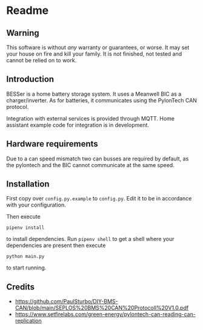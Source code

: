 Readme
======
Warning
-------
This software is without *any* warranty or guarantees, or worse. It may set your house on fire and kill your family. It is not finished, not tested and cannot be relied on to work.

Introduction
------------
BESSer is a home battery storage system. It uses a Meanwell BIC as a charger/inverter. As for batteries, it communicates using the PylonTech CAN protocol. 

Integration with external services is provided through MQTT. Home assistant example code for integration is in development. 

Hardware requirements
---------------------
Due to a can speed mismatch two can busses are required by default, as the pylontech and the BIC cannot communicate at the same speed. 

Installation
------------
First copy over ```config.py.example``` to ```config.py```. Edit it to be in accordance with your configuration.

Then execute 

```pipenv install```

to install dependencies. Run ```pipenv shell``` to get a shell where your dependencies are present then execute

```python main.py``` 

to start running. 


Credits
-------
- https://github.com/PaulSturbo/DIY-BMS-CAN/blob/main/SEPLOS%20BMS%20CAN%20Protocoll%20V1.0.pdf
- https://www.setfirelabs.com/green-energy/pylontech-can-reading-can-replication
